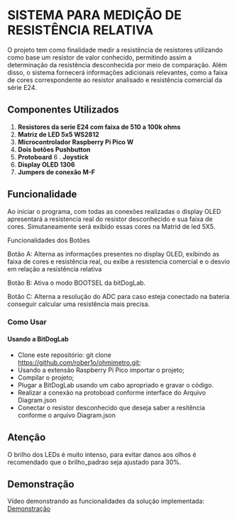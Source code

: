 # SISTEMA PARA MEDIÇÃO DE RESISTÊNCIA RELATIVA

O projeto tem como finalidade medir a resistência de resistores utilizando como base um resistor de valor conhecido, permitindo assim a determinação da resistência desconhecida por meio de comparação. Além disso, o sistema fornecerá informações adicionais relevantes, como a faixa de cores correspondente ao resistor analisado e resistência comercial da série E24.

## Componentes Utilizados

1. **Resistores da serie E24 com faixa de 510 a 100k ohms**
2. **Matriz de LED 5x5 WS2812** 
3. **Microcontrolador Raspberry Pi Pico W**
4. **Dois botões Pushbutton**
5. **Protoboard**
6 . **Joystick**
7. **Display OLED 1306**
8. **Jumpers de conexão M-F**

## Funcionalidade

Ao iniciar o programa, com todas as conexões realizadas o display OLED apresentará a resistencia real do resistor desconhecido e sua faixa de cores. Simutaneamente será exibido essas cores na Matrid de led 5X5.

Funcionalidades dos Botões

Botão A: Alterna as informações presentes no display OLED, exibindo as faixa de cores e resistência real, ou exibe a resistencia comercial e o desvio em relação a resistência relativa

Botão B: Ativa o modo BOOTSEL da bitDogLab.

Botão C: Alterna a resolução do ADC para caso esteja conectado na bateria conseguir calcular uma resistência mais precisa.

### Como Usar

#### Usando a BitDogLab

- Clone este repositório: git clone https://github.com/rober1o/ohmimetro.git;
- Usando a extensão Raspberry Pi Pico importar o projeto;
- Compilar o projeto;
- Plugar a BitDogLab usando um cabo apropriado e gravar o código.
- Realizar a conexão na protoboad conforme interface do Arquivo Diagram.json
- Conectar o resistor desconhecido que deseja saber a resitência conforme o arquivo Diagram.json

## Atenção
O brilho dos LEDs é muito intenso, para evitar danos aos olhos é recomendado que o brilho_padrao seja ajustado para 30%.
## Demonstração

<!-- TODO: adicionar link do vídeo -->
Vídeo demonstrando as funcionalidades da solução implementada: [Demonstração](https://youtu.be/NLIjqA_kH5Q)
